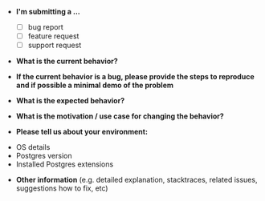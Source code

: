 * **I'm submitting a ...**
  - [ ] bug report
  - [ ] feature request
  - [ ] support request

* **What is the current behavior?**



* **If the current behavior is a bug, please provide the steps to reproduce and if possible a minimal demo of the problem** 



* **What is the expected behavior?**



* **What is the motivation / use case for changing the behavior?**



* **Please tell us about your environment:**

- OS details
- Postgres version
- Installed Postgres extensions

* **Other information** (e.g. detailed explanation, stacktraces, related issues, suggestions how to fix, etc)
